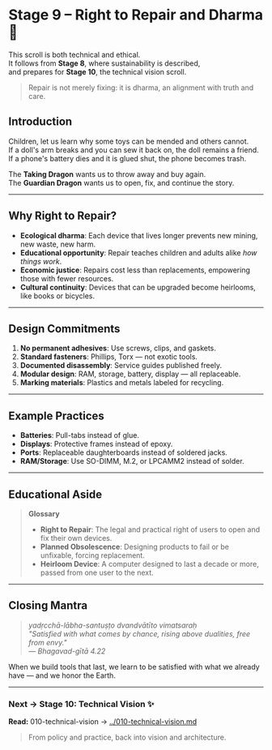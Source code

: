 # Stage 9 – Right to Repair and Dharma 🔧

This scroll is both technical and ethical.  
It follows from **Stage 8**, where sustainability is described,  
and prepares for **Stage 10**, the technical vision scroll.  

> Repair is not merely fixing: it is dharma, an alignment with truth and care.  

## Introduction

Children, let us learn why some toys can be mended and others cannot.  
If a doll's arm breaks and you can sew it back on, the doll remains a friend.  
If a phone's battery dies and it is glued shut, the phone becomes trash.  

The **Taking Dragon** wants us to throw away and buy again.  
The **Guardian Dragon** wants us to open, fix, and continue the story.

---

## Why Right to Repair?

- **Ecological dharma**: Each device that lives longer prevents new mining, new waste, new harm.  
- **Educational opportunity**: Repair teaches children and adults alike *how things work*.  
- **Economic justice**: Repairs cost less than replacements, empowering those with fewer resources.  
- **Cultural continuity**: Devices that can be upgraded become heirlooms, like books or bicycles.

---

## Design Commitments

1. **No permanent adhesives**: Use screws, clips, and gaskets.  
2. **Standard fasteners**: Phillips, Torx — not exotic tools.  
3. **Documented disassembly**: Service guides published freely.  
4. **Modular design**: RAM, storage, battery, display — all replaceable.  
5. **Marking materials**: Plastics and metals labeled for recycling.  

---

## Example Practices

- **Batteries**: Pull-tabs instead of glue.  
- **Displays**: Protective frames instead of epoxy.  
- **Ports**: Replaceable daughterboards instead of soldered jacks.  
- **RAM/Storage**: Use SO-DIMM, M.2, or LPCAMM2 instead of solder.  

---

## Educational Aside

> **Glossary**  
> - **Right to Repair**: The legal and practical right of users to open and fix their own devices.  
> - **Planned Obsolescence**: Designing products to fail or be unfixable, forcing replacement.  
> - **Heirloom Device**: A computer designed to last a decade or more, passed from one user to the next.

---

## Closing Mantra

> *yadṛcchā-lābha-santuṣṭo dvandvātīto vimatsaraḥ*  
> *"Satisfied with what comes by chance, rising above dualities, free from envy."*  
> — *Bhagavad-gītā 4.22*  

When we build tools that last, we learn to be satisfied with what we already have — and we honor the Earth.

---
### Next → Stage 10: Technical Vision ✨
**Read:** 010-technical-vision → [../010-technical-vision.md](../010-technical-vision.md)

> From policy and practice, back into vision and architecture.
